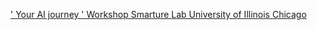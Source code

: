 [' Your AI journey ' Workshop   Smarture Lab   University of Illinois Chicago ](https://qi.tc/qi/6132)